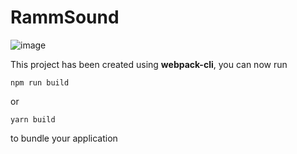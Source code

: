 # RammSound

![image](https://github.com/Anti-RakPro/RammSound/assets/57501550/79f26024-ab50-4140-abe6-6bf601b99e68)

This project has been created using **webpack-cli**, you can now run

```
npm run build
```

or

```
yarn build
```

to bundle your application
